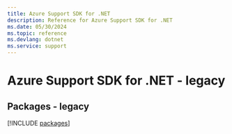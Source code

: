```yaml
---
title: Azure Support SDK for .NET
description: Reference for Azure Support SDK for .NET
ms.date: 05/30/2024
ms.topic: reference
ms.devlang: dotnet
ms.service: support
---
```

# Azure Support SDK for .NET - legacy
## Packages - legacy
[!INCLUDE [packages](support-index.md)]